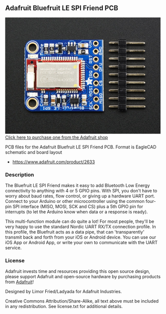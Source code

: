 ## Adafruit Bluefruit LE SPI Friend PCB

<a href="http://www.adafruit.com/products/2633"><img src="assets/image.jpg?raw=true" width="500px"><br/>
Click here to purchase one from the Adafruit shop</a>

PCB files for the Adafruit Bluefruit LE SPI Friend PCB. Format is EagleCAD schematic and board layout
* https://www.adafruit.com/product/2633

### Description

The Bluefruit LE SPI Friend makes it easy to add Bluetooth Low Energy connectivity to anything with 4 or 5 GPIO pins. With SPI, you don't have to worry about baud rates, flow control, or giving up a hardware UART port. Connect to your Arduino or other microcontroller using the common four-pin SPI interface (MISO, MOSI, SCK and CS) plus a 5th GPIO pin for interrupts (to let the Arduino know when data or a response is ready).

This multi-function module can do quite a lot! For most people, they'll be very happy to use the standard Nordic UART RX/TX connection profile. In this profile, the Bluefruit acts as a data pipe, that can 'transparently' transmit back and forth from your iOS or Android device. You can use our iOS App or Android App, or write your own to communicate with the UART service.

### License

Adafruit invests time and resources providing this open source design, please support Adafruit and open-source hardware by purchasing products from [Adafruit](https://www.adafruit.com)!

Designed by Limor Fried/Ladyada for Adafruit Industries.

Creative Commons Attribution/Share-Alike, all text above must be included in any redistribution. See license.txt for additional details.
